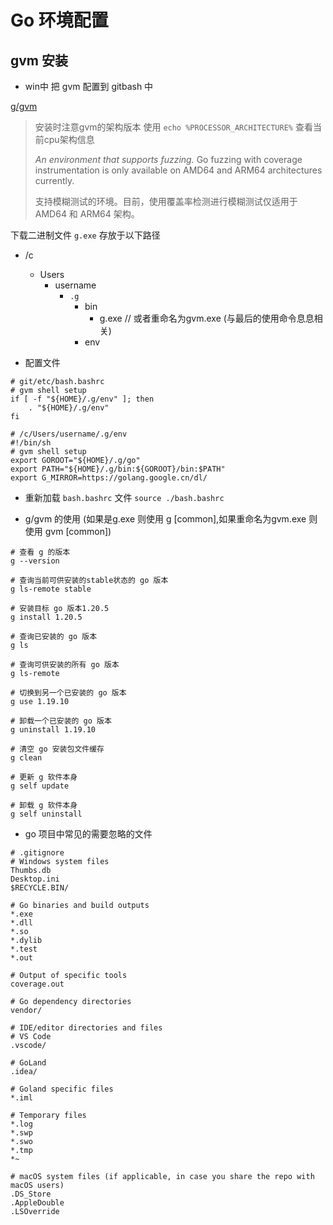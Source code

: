 # Go 环境配置

## gvm 安装
- win中 把 gvm 配置到 gitbash 中

[g/gvm](https://github.com/voidint/g)
> 安装时注意gvm的架构版本 使用 `echo %PROCESSOR_ARCHITECTURE%` 查看当前cpu架构信息
> 
> *An environment that supports fuzzing.* Go fuzzing with coverage instrumentation is only available on AMD64 and ARM64 architectures currently.
> 
> 支持模糊测试的环境。目前，使用覆盖率检测进行模糊测试仅适用于 AMD64 和 ARM64 架构。

下载二进制文件 `g.exe` 存放于以下路径
- /c
  - Users
    - username
      - `.g`
        - bin
          - g.exe // 或者重命名为gvm.exe (与最后的使用命令息息相关)
        - env

- 配置文件
```shell
# git/etc/bash.bashrc
# gvm shell setup
if [ -f "${HOME}/.g/env" ]; then
    . "${HOME}/.g/env"
fi

```
```shell
# /c/Users/username/.g/env
#!/bin/sh
# gvm shell setup
export GOROOT="${HOME}/.g/go"
export PATH="${HOME}/.g/bin:${GOROOT}/bin:$PATH"
export G_MIRROR=https://golang.google.cn/dl/

```

- 重新加载 `bash.bashrc` 文件 `source ./bash.bashrc`

- g/gvm 的使用 (如果是g.exe 则使用 g [common],如果重命名为gvm.exe 则使用 gvm [common])
```shell
# 查看 g 的版本
g --version 

# 查询当前可供安装的stable状态的 go 版本
g ls-remote stable

# 安装目标 go 版本1.20.5
g install 1.20.5

# 查询已安装的 go 版本
g ls

# 查询可供安装的所有 go 版本
g ls-remote

# 切换到另一个已安装的 go 版本
g use 1.19.10

# 卸载一个已安装的 go 版本
g uninstall 1.19.10

# 清空 go 安装包文件缓存
g clean 

# 更新 g 软件本身
g self update

# 卸载 g 软件本身
g self uninstall
```

- go 项目中常见的需要忽略的文件
```.gitignore
# .gitignore
# Windows system files
Thumbs.db
Desktop.ini
$RECYCLE.BIN/

# Go binaries and build outputs
*.exe
*.dll
*.so
*.dylib
*.test
*.out

# Output of specific tools
coverage.out

# Go dependency directories
vendor/

# IDE/editor directories and files
# VS Code
.vscode/

# GoLand
.idea/

# Goland specific files
*.iml

# Temporary files
*.log
*.swp
*.swo
*.tmp
*~

# macOS system files (if applicable, in case you share the repo with macOS users)
.DS_Store
.AppleDouble
.LSOverride

```


